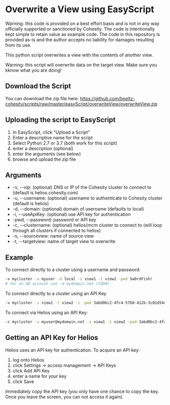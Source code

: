 # Overwrite a View using EasyScript

Warning: this code is provided on a best effort basis and is not in any way officially supported or sanctioned by Cohesity. The code is intentionally kept simple to retain value as example code. The code in this repository is provided as-is and the author accepts no liability for damages resulting from its use.

This python script overwrites a view with the contents of another view.

Warning: this script will overwrite data on the target view. Make sure you kknow what you are doing!

## Download the Script

You can download the zip file here: <https://github.com/bseltz-cohesity/scripts/raw/master/easyScript/overwriteView/overwriteView.zip>

## Uploading the script to EasyScript

1. In EasyScript, click "Upload a Script"
2. Enter a descriptive name for the script
3. Select Python 2.7 or 3.7 (both work for this script)
4. enter a description (optional)
5. enter the arguments (see below)
6. browse and upload the zip file

## Arguments

* -v, --vip: (optional) DNS or IP of the Cohesity cluster to connect to (default is helios.cohesity.com)
* -u, --username: (optional) username to authenticate to Cohesity cluster (default is helios)
* -d, --domain: (optional) domain of username (defaults to local)
* -i, --useApiKey: (optional) use API key for authentication
* -pwd, --password: password or API key
* -c, --clustername: (optional) helios/mcm cluster to connect to (will loop through all clusters if connected to helios)
* -s, --sourceview: name of source view
* -t, --targetview: name of target view to overwrite

## Example

To connect directly to a cluster using a username and password:

```bash
-v mycluster -u myuser -d local -s view1 -t view2 -pwd Sw0rdFish!
# for an AD account use -d mydomain.net (FQDN)
```

To connect directly to a cluster using an API Key

```bash
-v mycluster -s view1 -t view2 -i -pwd 3abd0bc2-4fc4-57b0-412b-3c01d54d2727
```

To connect via Helios using an API Key:

```bash
-c mycluster -u myuser@mydomain.net -s view1 -t view2 -pwd 3abd0bc2-4fc4-57b0-412b-3c01d54d2727
```

## Getting an API Key for Helios

Helios uses an API key for authentication. To acquire an API key:

1. log onto Helios
2. click Settings -> access management -> API Keys
3. click Add API Key
4. enter a name for your key
5. click Save

Immediately copy the API key (you only have one chance to copy the key. Once you leave the screen, you can not access it again).
